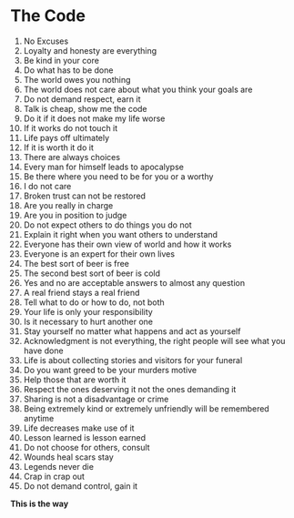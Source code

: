 # The Code

1. No Excuses
2. Loyalty and honesty are everything
3. Be kind in your core
4. Do what has to be done
5. The world owes you nothing
6. The world does not care about what you think your goals are
7. Do not demand respect, earn it
8. Talk is cheap, show me the code
9. Do it if it does not make my life worse
10. If it works do not touch it
11. Life pays off ultimately
12. If it is worth it do it
13. There are always choices
14. Every man for himself leads to apocalypse
15. Be there where you need to be for you or a worthy
16. I do not care
17. Broken trust can not be restored
18. Are you really in charge
19. Are you in position to judge
20. Do not expect others to do things you do not
21. Explain it right when you want others to understand
22. Everyone has their own view of world and how it works
23. Everyone is an expert for their own lives
24. The best sort of beer is free
25. The second best sort of beer is cold
26. Yes and no are acceptable answers to almost any question
27. A real friend stays a real friend
28. Tell what to do or how to do, not both
29. Your life is only your responsibility
30. Is it necessary to hurt another one
31. Stay yourself no matter what happens and act as yourself
32. Acknowledgment is not everything, the right people will see what you have done
33. Life is about collecting stories and visitors for your funeral
34. Do you want greed to be your murders motive
35. Help those that are worth it
36. Respect the ones deserving it not the ones demanding it
37. Sharing is not a disadvantage or crime
38. Being extremely kind or extremely unfriendly will be remembered anytime
39. Life decreases make use of it
40. Lesson learned is lesson earned
41. Do not choose for others, consult
42. Wounds heal scars stay
43. Legends never die
44. Crap in crap out
45. Do not demand control, gain it

**This is the way**
